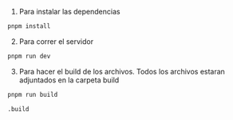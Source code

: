 1. Para instalar las dependencias
```bash
pnpm install
```

2. Para correr el servidor
```bash
pnpm run dev
```

3. Para hacer el build de los archivos. Todos los archivos estaran adjuntados en la carpeta build
```bash
pnpm run build
```

```bash
.build
```
